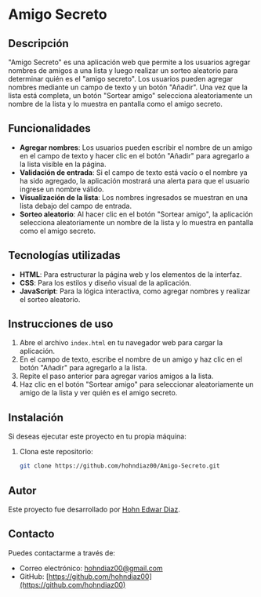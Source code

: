 # Amigo Secreto

## Descripción

"Amigo Secreto" es una aplicación web que permite a los usuarios agregar nombres de amigos a una lista y luego realizar un sorteo aleatorio para determinar quién es el "amigo secreto". Los usuarios pueden agregar nombres mediante un campo de texto y un botón "Añadir". Una vez que la lista está completa, un botón "Sortear amigo" selecciona aleatoriamente un nombre de la lista y lo muestra en pantalla como el amigo secreto.

## Funcionalidades

- **Agregar nombres**: Los usuarios pueden escribir el nombre de un amigo en el campo de texto y hacer clic en el botón "Añadir" para agregarlo a la lista visible en la página.
- **Validación de entrada**: Si el campo de texto está vacío o el nombre ya ha sido agregado, la aplicación mostrará una alerta para que el usuario ingrese un nombre válido.
- **Visualización de la lista**: Los nombres ingresados se muestran en una lista debajo del campo de entrada.
- **Sorteo aleatorio**: Al hacer clic en el botón "Sortear amigo", la aplicación selecciona aleatoriamente un nombre de la lista y lo muestra en pantalla como el amigo secreto.

## Tecnologías utilizadas

- **HTML**: Para estructurar la página web y los elementos de la interfaz.
- **CSS**: Para los estilos y diseño visual de la aplicación.
- **JavaScript**: Para la lógica interactiva, como agregar nombres y realizar el sorteo aleatorio.

## Instrucciones de uso

1. Abre el archivo `index.html` en tu navegador web para cargar la aplicación.
2. En el campo de texto, escribe el nombre de un amigo y haz clic en el botón "Añadir" para agregarlo a la lista.
3. Repite el paso anterior para agregar varios amigos a la lista.
4. Haz clic en el botón "Sortear amigo" para seleccionar aleatoriamente un amigo de la lista y ver quién es el amigo secreto.

## Instalación

Si deseas ejecutar este proyecto en tu propia máquina:

1. Clona este repositorio:
   ```bash
   git clone https://github.com/hohndiaz00/Amigo-Secreto.git

## Autor

Este proyecto fue desarrollado por [Hohn Edwar Diaz](https://github.com/hohndiazz00).

## Contacto

Puedes contactarme a través de:

- Correo electrónico: [hohndiaz00@gmail.com](mailto:hohndiaz00@gmail.com)
- GitHub: [https://github.com/hohndiaz00](https://github.com/hohndiaz00)

